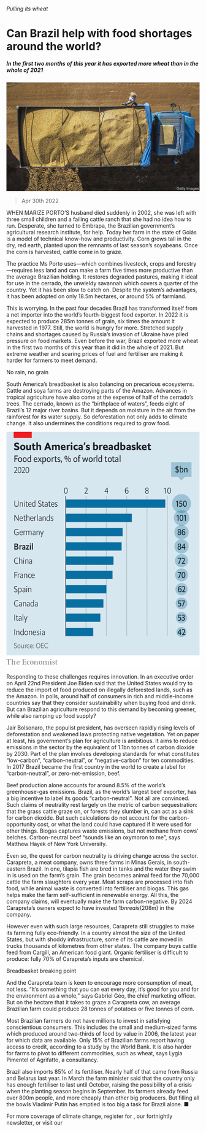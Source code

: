 ###### Pulling its wheat

# Can Brazil help with food shortages around the world? 

##### In the first two months of this year it has exported more wheat than in the whole of 2021 

![image](images/20220430_AMP002_1.jpg) 

> Apr 30th 2022 

WHEN MARIZE PORTO’S husband died suddenly in 2002, she was left with three small children and a failing cattle ranch that she had no idea how to run. Desperate, she turned to Embrapa, the Brazilian government’s agricultural research institute, for help. Today her farm in the state of Goiás is a model of technical know-how and productivity. Corn grows tall in the dry, red earth, planted upon the remnants of last season’s soyabeans. Once the corn is harvested, cattle come in to graze.

The practice Ms Porto uses—which combines livestock, crops and forestry—requires less land and can make a farm five times more productive than the average Brazilian holding. It restores degraded pastures, making it ideal for use in the cerrado, the unwieldy savannah which covers a quarter of the country. Yet it has been slow to catch on. Despite the system’s advantages, it has been adopted on only 18.5m hectares, or around 5% of farmland.


This is worrying. In the past four decades Brazil has transformed itself from a net importer into the world’s fourth-biggest food exporter. In 2022 it is expected to produce 285m tonnes of grain, six times the amount it harvested in 1977. Still, the world is hungry for more. Stretched supply chains and shortages caused by Russia’s invasion of Ukraine have piled pressure on food markets. Even before the war, Brazil exported more wheat in the first two months of this year than it did in the whole of 2021. But extreme weather and soaring prices of fuel and fertiliser are making it harder for farmers to meet demand.

No rain, no grain

South America’s breadbasket is also balancing on precarious ecosystems. Cattle and soya farms are destroying parts of the Amazon. Advances in tropical agriculture have also come at the expense of half of the cerrado’s trees. The cerrado, known as the “birthplace of waters”, feeds eight of Brazil’s 12 major river basins. But it depends on moisture in the air from the rainforest for its water supply. So deforestation not only adds to climate change. It also undermines the conditions required to grow food.

![image](images/20220430_amc062.png) 


Responding to these challenges requires innovation. In an executive order on April 22nd President Joe Biden said that the United States would try to reduce the import of food produced on illegally deforested lands, such as the Amazon. In polls, around half of consumers in rich and middle-income countries say that they consider sustainability when buying food and drink. But can Brazilian agriculture respond to this demand by becoming greener, while also ramping up food supply?

Jair Bolsonaro, the populist president, has overseen rapidly rising levels of deforestation and weakened laws protecting native vegetation. Yet on paper at least, his government’s plan for agriculture is ambitious. It aims to reduce emissions in the sector by the equivalent of 1.1bn tonnes of carbon dioxide by 2030. Part of the plan involves developing standards for what constitutes “low-carbon”, “carbon-neutral”, or “negative-carbon” for ten commodities. In 2017 Brazil became the first country in the world to create a label for “carbon-neutral”, or zero-net-emission, beef.

Beef production alone accounts for around 8.5% of the world’s greenhouse-gas emissions. Brazil, as the world’s largest beef exporter, has a big incentive to label its goods “carbon-neutral”. Not all are convinced. Such claims of neutrality rest largely on the metric of carbon sequestration: that the grass cattle graze on, or forests they slumber in, can act as a sink for carbon dioxide. But such calculations do not account for the carbon-opportunity cost, or what the land could have captured if it were used for other things. Biogas captures waste emissions, but not methane from cows’ belches. Carbon-neutral beef “sounds like an oxymoron to me”, says Matthew Hayek of New York University.

Even so, the quest for carbon neutrality is driving change across the sector. Carapreta, a meat company, owns three farms in Minas Gerais, in south-eastern Brazil. In one, tilapia fish are bred in tanks and the water they swim in is used on the farm’s grain. The grain becomes animal feed for the 70,000 cattle the farm slaughters every year. Meat scraps are processed into fish food, while animal waste is converted into fertiliser and biogas. This gas helps make the farm self-sufficient in renewable energy. All this, the company claims, will eventually make the farm carbon-negative. By 2024 Carapreta’s owners expect to have invested $1bn reais ($208m) in the company.

However even with such large resources, Carapreta still struggles to make its farming fully eco-friendly. In a country almost the size of the United States, but with shoddy infrastructure, some of its cattle are moved in trucks thousands of kilometres from other states. The company buys cattle feed from Cargill, an American food giant. Organic fertiliser is difficult to produce: fully 70% of Carapreta’s inputs are chemical.

Breadbasket breaking point

And the Carapreta team is keen to encourage more consumption of meat, not less. “It’s something that you can eat every day, it’s good for you and for the environment as a whole,” says Gabriel Géo, the chief marketing officer. But on the hectare that it takes to graze a Carapreta cow, an average Brazilian farm could produce 28 tonnes of potatoes or five tonnes of corn.

Most Brazilian farmers do not have millions to invest in satisfying conscientious consumers. This includes the small and medium-sized farms which produced around two-thirds of food by value in 2006, the latest year for which data are available. Only 15% of Brazilian farms report having access to credit, according to a study by the World Bank. It is also harder for farms to pivot to different commodities, such as wheat, says Lygia Pimentel of Agrifatto, a consultancy.

Brazil also imports 85% of its fertiliser. Nearly half of that came from Russia and Belarus last year. In March the farm minister said that the country only has enough fertiliser to last until October, raising the possibility of a crisis when the planting season begins in September. Its farmers already feed over 800m people, and more cheaply than other big producers. But filling all the bowls Vladimir Putin has emptied is too big a task for Brazil alone. ■

For more coverage of climate change, register for , our fortnightly newsletter, or visit our 

